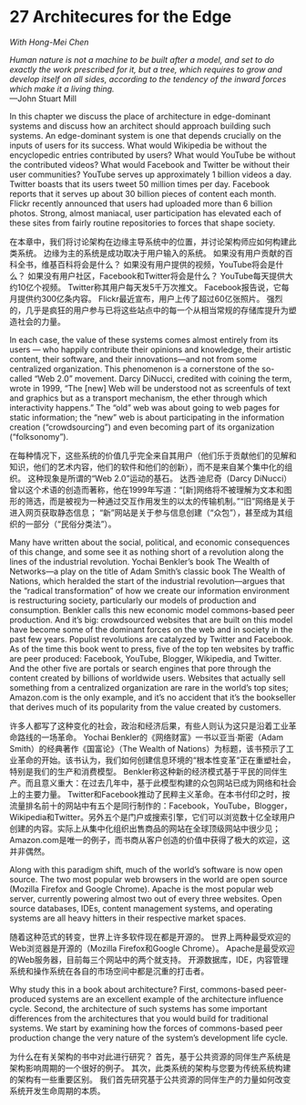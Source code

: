 27 Architecures for the Edge
===

_With Hong-Mei Chen_

_Human nature is not a machine to be built after a model, and set to do exactly the work prescribed for it, but a tree, which requires to grow and develop itself on all sides, according to the tendency of the inward forces which make it a living thing._  
—John Stuart Mill

In this chapter we discuss the place of architecture in edge-dominant systems and discuss how an architect should approach building such systems. An edge-dominant system is one that depends crucially on the inputs of users for its success. What would Wikipedia be without the encyclopedic entries contributed by users? What would YouTube be without the contributed videos? What would Facebook and Twitter be without their user communities? YouTube serves up approximately 1 billion videos a day. Twitter boasts that its users tweet 50 million times per day. Facebook reports that it serves up about 30 billion pieces of content each month. Flickr recently announced that users had uploaded more than 6 billion photos. Strong, almost maniacal, user participation has elevated each of these sites from fairly routine repositories to forces that shape society.

在本章中，我们将讨论架构在边缘主导系统中的位置，并讨论架构师应如何构建此类系统。 边缘为主的系统是成功取决于用户输入的系统。 如果没有用户贡献的百科全书，维基百科将会是什么？ 如果没有用户提供的视频，YouTube将会是什么？ 如果没有用户社区，Facebook和Twitter将会是什么？ YouTube每天提供大约10亿个视频。 Twitter称其用户每天发5千万次推文。 Facebook报告说，它每月提供约300亿条内容。 Flickr最近宣布，用户上传了超过60亿张照片。 强烈的，几乎是疯狂的用户参与已将这些站点中的每一个从相当常规的存储库提升为塑造社会的力量。

In each case, the value of these systems comes almost entirely from its users — who happily contribute their opinions and knowledge, their artistic content, their software, and their innovations—and not from some centralized organization. This phenomenon is a cornerstone of the so-called “Web 2.0” movement. Darcy DiNucci, credited with coining the term, wrote in 1999, “The [new] Web will be understood not as screenfuls of text and graphics but as a transport mechanism, the ether through which interactivity happens.” The “old” web was about going to web pages for static information; the “new” web is about participating in the information creation (“crowdsourcing”) and even becoming part of its organization (“folksonomy”).

在每种情况下，这些系统的价值几乎完全来自其用户（他们乐于贡献他们的见解和知识，他们的艺术内容，他们的软件和他们的创新），而不是来自某个集中化的组织。 这种现象是所谓的“Web 2.0”运动的基石。 达西·迪尼奇（Darcy DiNucci）曾以这个术语的创造而著称，他在1999年写道：“[新]网络将不被理解为文本和图形的筛选，而是被视为一种通过交互作用发生的以太的传输机制。”“旧”网络是关于 进入网页获取静态信息； “新”网站是关于参与信息创建（“众包”），甚至成为其组织的一部分（“民俗分类法”）。

Many have written about the social, political, and economic consequences of this change, and some see it as nothing short of a revolution along the lines of the industrial revolution. Yochai Benkler’s book The Wealth of Networks—a play on the title of Adam Smith’s classic book The Wealth of Nations, which heralded the start of the industrial revolution—argues that the “radical transformation” of how we create our information environment is restructuring society, particularly our models of production and consumption. Benkler calls this new economic model commons-based peer production. And it’s big: crowdsourced websites that are built on this model have become some of the dominant forces on the web and in society in the past few years. Populist revolutions are catalyzed by Twitter and Facebook. As of the time this book went to press, five of the top ten websites by traffic are peer produced: Facebook, YouTube, Blogger, Wikipedia, and Twitter. And the other five are portals or search engines that pore through the content created by billions of worldwide users. Websites that actually sell something from a centralized organization are rare in the world’s top sites; Amazon.com is the only example, and it’s no accident that it’s the bookseller that derives much of its popularity from the value created by customers.

许多人都写了这种变化的社会，政治和经济后果，有些人则认为这只是沿着工业革命路线的一场革命。 Yochai Benkler的《网络财富》一书以亚当·斯密（Adam Smith）的经典著作《国富论》（The Wealth of Nations）为标题，该书预示了工业革命的开始。该书认为，我们如何创建信息环境的“根本性变革”正在重塑社会，特别是我们的生产和消费模型。 Benkler称这种新的经济模式基于平民的同伴生产。而且意义重大：在过去几年中，基于此模型构建的众包网站已成为网络和社会上的主要力量。 Twitter和Facebook推动了民粹主义革命。在本书付印之时，按流量排名前十的网站中有五个是同行制作的：Facebook，YouTube，Blogger，Wikipedia和Twitter。另外五个是门户或搜索引擎，它们可以浏览数十亿全球用户创建的内容。实际上从集中化组织出售商品的网站在全球顶级网站中很少见； Amazon.com是唯一的例子，而书商从客户创造的价值中获得了极大的欢迎，这并非偶然。

Along with this paradigm shift, much of the world’s software is now open source. The two most popular web browsers in the world are open source (Mozilla Firefox and Google Chrome). Apache is the most popular web server, currently powering almost two out of every three websites. Open source databases, IDEs, content management systems, and operating systems are all heavy hitters in their respective market spaces.

随着这种范式的转变，世界上许多软件现在都是开源的。 世界上两种最受欢迎的Web浏览器是开源的（Mozilla Firefox和Google Chrome）。 Apache是最受欢迎的Web服务器，目前每三个网站中的两个就支持。 开源数据库，IDE，内容管理系统和操作系统在各自的市场空间中都是沉重的打击者。

Why study this in a book about architecture? First, commons-based peer-produced systems are an excellent example of the architecture influence cycle. Second, the architecture of such systems has some important differences from the architectures that you would build for traditional systems. We start by examining how the forces of commons-based peer production change the very nature of the system’s development life cycle.

为什么在有关架构的书中对此进行研究？ 首先，基于公共资源的同伴生产系统是架构影响周期的一个很好的例子。 其次，此类系统的架构与您要为传统系统构建的架构有一些重要区别。 我们首先研究基于公共资源的同伴生产的力量如何改变系统开发生命周期的本质。
